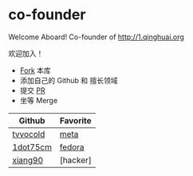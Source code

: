 # co-founder
Welcome Aboard! Co-founder of http://1.qinghuai.org


欢迎加入！

* [Fork](https://github.com/qinghuaiorg/co-founder) 本库
* 添加自己的 Github 和 擅长领域
* 提交 [PR](https://github.com/qinghuaiorg/co-founder/compare) 
* 坐等 Merge


Github | Favorite
---             | --- 
[tvvocold](https://github.com/tvvocold) | [meta](http://1.qinghuai.org/t/meta)
[1dot75cm](https://github.com/1dot75cm) | [fedora](http://1.qinghuai.org/t/fedora)
[xiang90](https://github.com/xiang90)   | [hacker]
